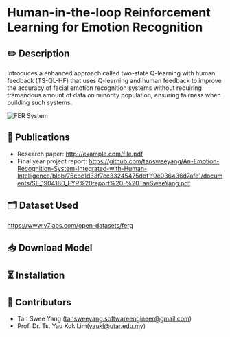 # Human-in-the-loop Reinforcement Learning for Emotion Recognition

## ✏️ Description
Introduces a enhanced approach called two-state Q-learning with human feedback (TS-QL-HF) that uses Q-learning and human feedback to improve the accuracy of facial emotion recognition systems without requiring tramendous amount of data on minority population, ensuring fairness when building such systems.

![FER System](https://github.com/tansweeyang/Human-in-the-loop-Reinforcement-Learning-for-Emotion-Recognition/blob/ba6fc30777812190ac3a97de65332fbf957dfd28/FER_Flow.jpg)

## 📝 Publications
- Research paper: http://example.com/file.pdf
- Final year project report: https://github.com/tansweeyang/An-Emotion-Recognition-System-Integrated-with-Human-Intelligence/blob/75cbc1d33f7cc33245475dbf1f9e036436d7afe1/documents/SE_1904180_FYP%20report%20-%20TanSweeYang.pdf

## 🗂️ Dataset Used
https://www.v7labs.com/open-datasets/ferg

## 📥 Download Model

## ⏳ Installation

## 👥 Contributors
- Tan Swee Yang (tansweeyang.softwareengineer@gmail.com)
- Prof. Dr. Ts. Yau Kok Lim(yaukl@utar.edu.my)


